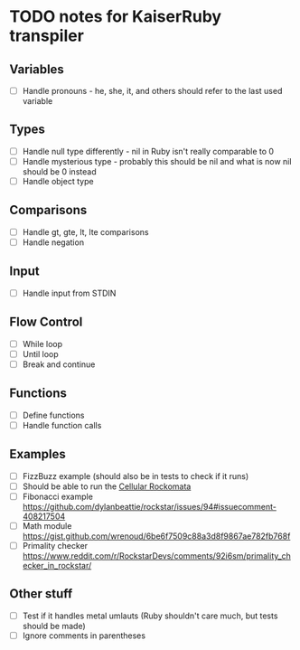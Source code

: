 # TODO notes for KaiserRuby transpiler

## Variables

- [ ] Handle pronouns - he, she, it, and others should refer to the last used variable

## Types

- [ ] Handle null type differently - nil in Ruby isn't really comparable to 0
- [ ] Handle mysterious type - probably this should be nil and what is now nil should be 0 instead
- [ ] Handle object type

## Comparisons

- [ ] Handle gt, gte, lt, lte comparisons
- [ ] Handle negation

## Input

- [ ] Handle input from STDIN

## Flow Control

- [ ] While loop
- [ ] Until loop
- [ ] Break and continue

## Functions

- [ ] Define functions
- [ ] Handle function calls

## Examples

- [ ] FizzBuzz example (should also be in tests to check if it runs)
- [ ] Should be able to run the [Cellular Rockomata](https://github.com/Rifhutch/cellular-rocktomata)
- [ ] Fibonacci example https://github.com/dylanbeattie/rockstar/issues/94#issuecomment-408217504
- [ ] Math module https://gist.github.com/wrenoud/6be6f7509c88a3d8f9867ae782fb768f
- [ ] Primality checker https://www.reddit.com/r/RockstarDevs/comments/92i6sm/primality_checker_in_rockstar/

## Other stuff

- [ ] Test if it handles metal umlauts (Ruby shouldn't care much, but tests should be made)
- [ ] Ignore comments in parentheses